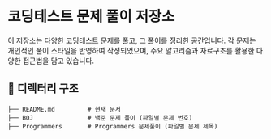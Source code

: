 # 코딩테스트 문제 풀이 저장소

이 저장소는 다양한 코딩테스트 문제를 풀고, 그 풀이를 정리한 공간입니다. 
각 문제는 개인적인 풀이 스타일을 반영하여 작성되었으며, 주요 알고리즘과 자료구조를 활용한 다양한 접근법을 담고 있습니다.

## 📂 디렉터리 구조
```
├── README.md         # 현재 문서
├── BOJ               # 백준 문제 풀이 (파일별 문제 번호)
├── Programmers       # Programmers 문제풀이 (파일별 문제 제목)
```
